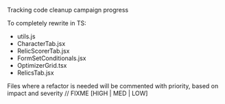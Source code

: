 Tracking code cleanup campaign progress

To completely rewrite in TS:

* utils.js
* CharacterTab.jsx
* RelicScorerTab.jsx
* FormSetConditionals.jsx
* OptimizerGrid.tsx
* RelicsTab.jsx

Files where a refactor is needed will be commented with priority, based on impact and severity
// FIXME [HIGH | MED | LOW]
